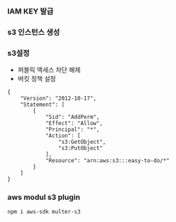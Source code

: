 
### IAM KEY 발급

### s3 인스턴스 생성

### s3설정
- 퍼블릭 액세스 차단 해제
- 버킷 정책 설정
```
{
    "Version": "2012-10-17",
    "Statement": [
        {
            "Sid": "AddPerm",
            "Effect": "Allow",
            "Principal": "*",
            "Action": [
                "s3:GetObject",
                "s3:PutObject"
            ],
            "Resource": "arn:aws:s3:::easy-to-do/*"
        }
    ]
}
```

### aws modul s3 plugin
`npm i aws-sdk multer-s3`